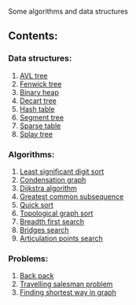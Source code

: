 Some algorithms and data structures

## Contents:

### Data structures:
1) [AVL tree](/AVL_tree)
2) [Fenwick tree](/Fenwick_tree)
3) [Binary heap](/bin_heap)
4) [Decart tree](/decart_tree)
5) [Hash table](/hash_table)
6) [Segment tree](/segment_tree)
7) [Sparse table](/sparse_table)
8) [Splay tree](/splay_tree)


### Algorithms:
1) [Least significant digit sort](/LSD_sort)
2) [Condensation graph](/condensation_graph)
3) [Dijkstra algorithm](/dijkstra_mlogn)
4) [Greatest common subsequence](/greatest_common_subsequence)
5) [Quick sort](/quick_sort)
6) [Topological graph sort](/topological_sort)
7) [Breadth first search](/BFS)
8) [Bridges search](/bridges)
9) [Articulation points search](/articulation_points)


### Problems:
1) [Back pack](/backpack)
2) [Travelling salesman problem](/travelling_salesman_problem)
3) [Finding shortest way in graph](/BFS)
